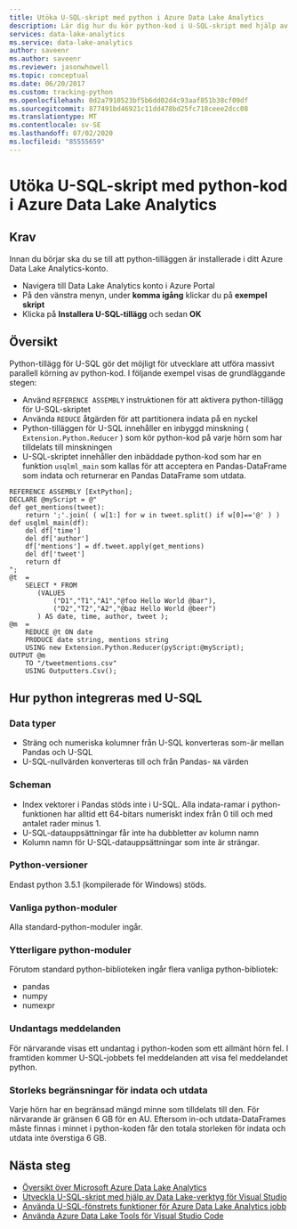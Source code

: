 ```yaml
---
title: Utöka U-SQL-skript med python i Azure Data Lake Analytics
description: Lär dig hur du kör python-kod i U-SQL-skript med hjälp av Azure Data Lake Analytics
services: data-lake-analytics
ms.service: data-lake-analytics
author: saveenr
ms.author: saveenr
ms.reviewer: jasonwhowell
ms.topic: conceptual
ms.date: 06/20/2017
ms.custom: tracking-python
ms.openlocfilehash: 0d2a7910523bf5b6dd02d4c93aaf851b38cf09df
ms.sourcegitcommit: 877491bd46921c11dd478bd25fc718ceee2dcc08
ms.translationtype: MT
ms.contentlocale: sv-SE
ms.lasthandoff: 07/02/2020
ms.locfileid: "85555659"
---
```

# <a name="extend-u-sql-scripts-with-python-code-in-azure-data-lake-analytics"></a>Utöka U-SQL-skript med python-kod i Azure Data Lake Analytics

## <a name="prerequisites"></a>Krav

Innan du börjar ska du se till att python-tilläggen är installerade i ditt Azure Data Lake Analytics-konto.

* Navigera till Data Lake Analytics konto i Azure Portal
* På den vänstra menyn, under **komma igång** klickar du på **exempel skript**
* Klicka på **Installera U-SQL-tillägg** och sedan **OK**

## <a name="overview"></a>Översikt

Python-tillägg för U-SQL gör det möjligt för utvecklare att utföra massivt parallell körning av python-kod. I följande exempel visas de grundläggande stegen:

* Använd `REFERENCE ASSEMBLY` instruktionen för att aktivera python-tillägg för U-SQL-skriptet
* Använda `REDUCE` åtgärden för att partitionera indata på en nyckel
* Python-tilläggen för U-SQL innehåller en inbyggd minskning ( `Extension.Python.Reducer` ) som kör python-kod på varje hörn som har tilldelats till minskningen
* U-SQL-skriptet innehåller den inbäddade python-kod som har en funktion `usqlml_main` som kallas för att acceptera en Pandas-DataFrame som indata och returnerar en Pandas DataFrame som utdata.

```usql
REFERENCE ASSEMBLY [ExtPython];
DECLARE @myScript = @"
def get_mentions(tweet):
    return ';'.join( ( w[1:] for w in tweet.split() if w[0]=='@' ) )
def usqlml_main(df):
    del df['time']
    del df['author']
    df['mentions'] = df.tweet.apply(get_mentions)
    del df['tweet']
    return df
";
@t  =
    SELECT * FROM
       (VALUES
           ("D1","T1","A1","@foo Hello World @bar"),
           ("D2","T2","A2","@baz Hello World @beer")
       ) AS date, time, author, tweet );
@m  =
    REDUCE @t ON date
    PRODUCE date string, mentions string
    USING new Extension.Python.Reducer(pyScript:@myScript);
OUTPUT @m
    TO "/tweetmentions.csv"
    USING Outputters.Csv();
```

## <a name="how-python-integrates-with-u-sql"></a>Hur python integreras med U-SQL

### <a name="datatypes"></a>Data typer

* Sträng och numeriska kolumner från U-SQL konverteras som-är mellan Pandas och U-SQL
* U-SQL-nullvärden konverteras till och från Pandas- `NA` värden

### <a name="schemas"></a>Scheman

* Index vektorer i Pandas stöds inte i U-SQL. Alla indata-ramar i python-funktionen har alltid ett 64-bitars numeriskt index från 0 till och med antalet rader minus 1.
* U-SQL-datauppsättningar får inte ha dubbletter av kolumn namn
* Kolumn namn för U-SQL-datauppsättningar som inte är strängar.

### <a name="python-versions"></a>Python-versioner

Endast python 3.5.1 (kompilerade för Windows) stöds.

### <a name="standard-python-modules"></a>Vanliga python-moduler

Alla standard-python-moduler ingår.

### <a name="additional-python-modules"></a>Ytterligare python-moduler

Förutom standard python-biblioteken ingår flera vanliga python-bibliotek:

* pandas
* numpy
* numexpr

### <a name="exception-messages"></a>Undantags meddelanden

För närvarande visas ett undantag i python-koden som ett allmänt hörn fel. I framtiden kommer U-SQL-jobbets fel meddelanden att visa fel meddelandet python.

### <a name="input-and-output-size-limitations"></a>Storleks begränsningar för indata och utdata

Varje hörn har en begränsad mängd minne som tilldelats till den. För närvarande är gränsen 6 GB för en AU. Eftersom in-och utdata-DataFrames måste finnas i minnet i python-koden får den totala storleken för indata och utdata inte överstiga 6 GB.

## <a name="next-steps"></a>Nästa steg

* [Översikt över Microsoft Azure Data Lake Analytics](data-lake-analytics-overview.md)
* [Utveckla U-SQL-skript med hjälp av Data Lake-verktyg för Visual Studio](data-lake-analytics-data-lake-tools-get-started.md)
* [Använda U-SQL-fönstrets funktioner för Azure Data Lake Analytics jobb](data-lake-analytics-use-window-functions.md)
* [Använda Azure Data Lake Tools för Visual Studio Code](data-lake-analytics-data-lake-tools-for-vscode.md)
